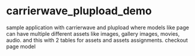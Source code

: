 carrierwave_plupload_demo
=========================

sample application with carrierwave and plupload where models like page can have multiple different assets like images, gallery images, movies, audio. and this with 2 tables for assets and assets assignments. checkout page model
